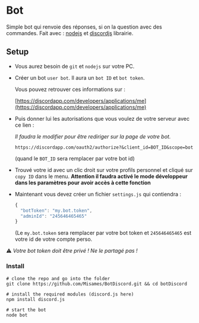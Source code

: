 # Bot

Simple bot qui renvoie des réponses, si on la question avec des commandes.
Fait avec : [nodejs](https://nodejs.org/en/) et [discordjs](https://discord.js.org/#/) librairie.

## Setup

- Vous aurez besoin de `git` et `nodejs` sur votre PC.
- Créer un bot `user bot`.
    Il aura un `bot ID` et `bot token`.

    Vous pouvez retrouver ces informations sur :

    [https://discordapp.com/developers/applications/me](https://discordapp.com/developers/applications/me)

- Puis donner lui les autorisations que vous voulez de votre serveur avec ce lien :

    *Il faudra le modifier pour être rediriger sur la page de votre bot.*

    `https://discordapp.com/oauth2/authorize?&client_id=BOT_ID&scope=bot`

    (quand le `BOT_ID` sera remplacer par votre bot id)

- Trouvé votre id avec un clic droit sur votre profils personnel et cliqué sur `copy ID` dans le menu. **Attention il faudra activé le mode développeur dans les paramètres pour avoir accès à cette fonction**

- Maintenant vous devez créer un fichier `settings.js` qui contiendra :

    ```js
    {
      "botToken": "my.bot.token",
      "adminId": "245646465465"
    }
    ```

    (Le `my.bot.token` sera remplacer par votre bot token et `245646465465` est votre id de votre compte perso.

:warning: _Votre bot token doit être privé ! Ne le partagé pas !_

### Install

```shell
# clone the repo and go into the folder
git clone https://github.com/Misames/BotDiscord.git && cd botDiscord

# install the required modules (discord.js here)
npm install discord.js

# start the bot
node bot
```
